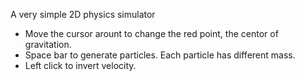A very simple 2D physics simulator

- Move the cursor arount to change the red point, the centor of gravitation.
- Space bar to generate particles. Each particle has different mass.
- Left click to invert velocity.
